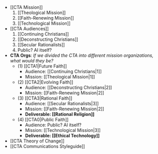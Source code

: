 - [[CTA Mission]]
	1. [[Theological Mission]]
	2. [[Faith-Renewing Mission]]
	3. [[Technological Mission]]
- [[CTA Audiences]]
	1. [[Continuing Christians]]
	2. [[Deconstructing Christians]]
	3. [[Secular Rationalists]]
	4. Public? AI itself?
- **CTA Orgs**: *If we divided the CTA into different mission organizations, what would they be?*
	- (1) [[CTA1|Future Faith]]
		- Audience: [[Continuing Christians|1]] 
		- Mission: [[Theological Mission|1]]
	- (2) [[CTA2|Evolving Faith]]
		- Audience: [[Deconstructing Christians|2]]
		- Mission: [[Faith-Renewing Mission|2]]
	-  (3) [[CTA3|Rational Faith]]
		- Audience: [[Secular Rationalists|3]]
		- Mission: [[Faith-Renewing Mission|2]]
		- **Deliverable: [[Rational Religion]]**
	- (4) [[CTA0|Public Faith]]
		- Audience: Public? AI itself?
		- Mission: [[Technological Mission|3]]
		- **Deliverable: [[Ethical Technology]]**
- [[CTA Theory of Change]]
- [[CTA Communications Styleguide]]
